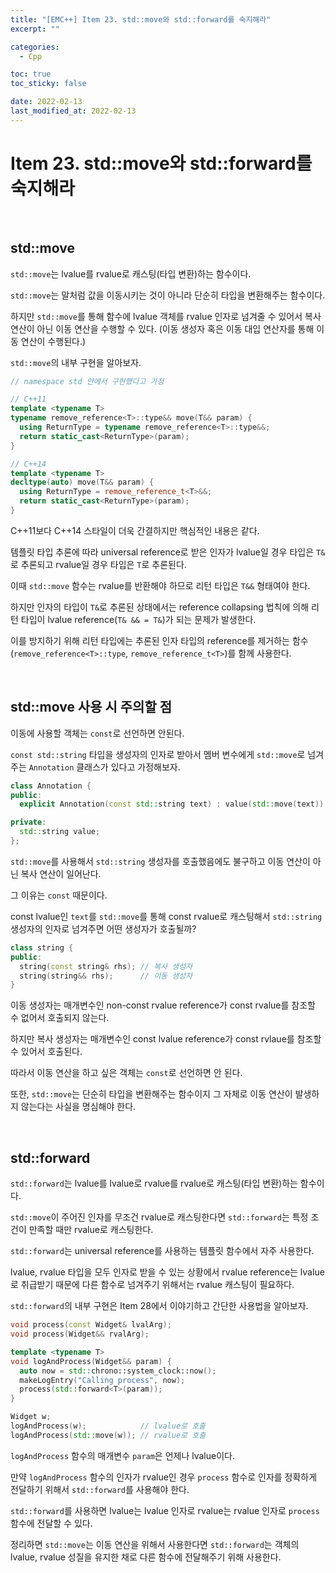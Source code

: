 ```yaml
---
title: "[EMC++] Item 23. std::move와 std::forward를 숙지해라"
excerpt: ""

categories:
  - Cpp

toc: true
toc_sticky: false

date: 2022-02-13
last_modified_at: 2022-02-13
---
```


# Item 23. std::move와 std::forward를 숙지해라

<br>

## std::move

`std::move`는 lvalue를 rvalue로 캐스팅(타입 변환)하는 함수이다.

`std::move`는 말처럼 값을 이동시키는 것이 아니라 단순히 타입을 변환해주는 함수이다.

하지만 `std::move`를 통해 함수에 lvalue 객체를 rvalue 인자로 넘겨줄 수 있어서 복사 연산이 아닌 이동 연산을 수행할 수 있다. (이동 생성자 혹은 이동 대입 연산자를 통해 이동 연산이 수행된다.)

`std::move`의 내부 구현을 알아보자.

```cpp
// namespace std 안에서 구현했다고 가정

// C++11
template <typename T>
typename remove_reference<T>::type&& move(T&& param) {
  using ReturnType = typename remove_reference<T>::type&&;
  return static_cast<ReturnType>(param);
}

// C++14
template <typename T>
decltype(auto) move(T&& param) {
  using ReturnType = remove_reference_t<T>&&;
  return static_cast<ReturnType>(param);
}
```

C++11보다 C++14 스타일이 더욱 간결하지만 핵심적인 내용은 같다.

템플릿 타입 추론에 따라 universal reference로 받은 인자가 lvalue일 경우 타입은 `T&`로 추론되고 rvalue일 경우 타입은 `T`로 추론된다.

이때 `std::move` 함수는 rvalue를 반환해야 하므로 리턴 타입은 `T&&` 형태여야 한다.

하지만 인자의 타입이 `T&`로 추론된 상태에서는 reference collapsing 법칙에 의해 리턴 타입이 lvalue reference(`T& && = T&`)가 되는 문제가 발생한다.

이를 방지하기 위해 리턴 타입에는 추론된 인자 타입의 reference를 제거하는 함수(`remove_reference<T>::type`, `remove_reference_t<T>`)를 함께 사용한다.

<br>

## std::move 사용 시 주의할 점

이동에 사용할 객체는 `const`로 선언하면 안된다.

`const std::string` 타입을 생성자의 인자로 받아서 멤버 변수에게 `std::move`로 넘겨주는 `Annotation` 클래스가 있다고 가정해보자.

```cpp
class Annotation {
public:
  explicit Annotation(const std::string text) : value(std::move(text)) { ... }

private:
  std::string value;
};
```

`std::move`를 사용해서 `std::string` 생성자를 호출했음에도 불구하고 이동 연산이 아닌 복사 연산이 일어난다.

그 이유는 `const` 때문이다.

const lvalue인 `text`를 `std::move`를 통해 const rvalue로 캐스팅해서 `std::string` 생성자의 인자로 넘겨주면 어떤 생성자가 호출될까?

```cpp
class string {
public:
  string(const string& rhs); // 복사 생성자
  string(string&& rhs);      // 이동 생성자
}
```

이동 생성자는 매개변수인 non-const rvalue reference가 const rvalue를 참조할 수 없어서 호출되지 않는다.

하지만 복사 생성자는 매개변수인 const lvalue reference가 const rvlaue를 참조할 수 있어서 호출된다.

따라서 이동 연산을 하고 싶은 객체는 `const`로 선언하면 안 된다. 

또한, `std::move`는 단순히 타입을 변환해주는 함수이지 그 자체로 이동 연산이 발생하지 않는다는 사실을 명심해야 한다.

<br>

## std::forward

`std::forward`는 lvalue를 lvalue로 rvalue를 rvalue로 캐스팅(타입 변환)하는 함수이다.

`std::move`이 주어진 인자를 무조건 rvalue로 캐스팅한다면 `std::forward`는 특정 조건이 만족할 때만 rvalue로 캐스팅한다.

`std::forward`는 universal reference를 사용하는 템플릿 함수에서 자주 사용한다.

lvalue, rvalue 타입을 모두 인자로 받을 수 있는 상황에서 rvalue reference는 lvalue로 취급받기 때문에 다른 함수로 넘겨주기 위해서는 rvalue 캐스팅이 필요하다.

`std::forward`의 내부 구현은 Item 28에서 이야기하고 간단한 사용법을 알아보자.

```cpp
void process(const Widget& lvalArg);
void process(Widget&& rvalArg);

template <typename T>
void logAndProcess(Widget&& param) {
  auto now = std::chrono::system_clock::now();
  makeLogEntry("Calling process", now);
  process(std::forward<T>(param));
}

Widget w;
logAndProcess(w);            // lvalue로 호출
logAndProcess(std::move(w)); // rvalue로 호출
```

`logAndProcess` 함수의 매개변수 `param`은 언제나 lvalue이다.

만약 `logAndProcess` 함수의 인자가 rvalue인 경우 `process` 함수로 인자를 정확하게 전달하기 위해서 `std::forward`를 사용해야 한다.

`std::forward`를 사용하면 lvalue는 lvalue 인자로 rvalue는 rvalue 인자로 `process` 함수에 전달할 수 있다.

정리하면 `std::move`는 이동 연산을 위해서 사용한다면 `std::forward`는 객체의 lvalue, rvalue 성질을 유지한 채로 다른 함수에 전달해주기 위해 사용한다.

<br>